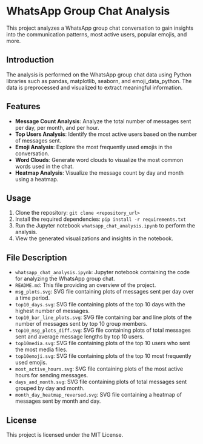 # WhatsApp Group Chat Analysis

This project analyzes a WhatsApp group chat conversation to gain insights into the communication patterns, most active users, popular emojis, and more.

## Introduction

The analysis is performed on the WhatsApp group chat data using Python libraries such as pandas, matplotlib, seaborn, and emoji_data_python. The data is preprocessed and visualized to extract meaningful information.

## Features

- **Message Count Analysis**: Analyze the total number of messages sent per day, per month, and per hour.
- **Top Users Analysis**: Identify the most active users based on the number of messages sent.
- **Emoji Analysis**: Explore the most frequently used emojis in the conversation.
- **Word Clouds**: Generate word clouds to visualize the most common words used in the chat.
- **Heatmap Analysis**: Visualize the message count by day and month using a heatmap.

## Usage

1. Clone the repository: `git clone <repository_url>`
2. Install the required dependencies: `pip install -r requirements.txt`
3. Run the Jupyter notebook `whatsapp_chat_analysis.ipynb` to perform the analysis.
4. View the generated visualizations and insights in the notebook.

## File Description

- `whatsapp_chat_analysis.ipynb`: Jupyter notebook containing the code for analyzing the WhatsApp group chat.
- `README.md`: This file providing an overview of the project.
- `msg_plots.svg`: SVG file containing plots of messages sent per day over a time period.
- `top10_days.svg`: SVG file containing plots of the top 10 days with the highest number of messages.
- `top10_bar_line_plots.svg`: SVG file containing bar and line plots of the number of messages sent by top 10 group members.
- `top10_msg_plots_diff.svg`: SVG file containing plots of total messages sent and average message lengths by top 10 users.
- `top10media.svg`: SVG file containing plots of the top 10 users who sent the most media files.
- `top10emoji.svg`: SVG file containing plots of the top 10 most frequently used emojis.
- `most_active_hours.svg`: SVG file containing plots of the most active hours for sending messages.
- `days_and_month.svg`: SVG file containing plots of total messages sent grouped by day and month.
- `month_day_heatmap_reversed.svg`: SVG file containing a heatmap of messages sent by month and day.

## License

This project is licensed under the MIT License.

